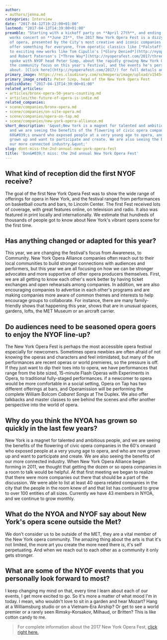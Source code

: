 ```yaml
---
author:
- authors/jenna.md
categories: Interview
date: "2017-04-12T19:22:00+01:00"
lastmod: "2017-04-13T14:39:00+01:00"
preamble: "Starting with a kickoff party on **April 27th**, and ending with a new
  works concert on **June 23**, the 2017 New York Opera Fest is a dizzying collection
  of opera, presented by the City's most creative and iconic companies. The 20+ events
  offer something for everyone, from operatic classics like [*Falstaff*](http://nyoperafest.com/2017/falstaff/)
  to exciting new works like Tom Cipullo's [*Glory Denied*](http://nyoperafest.com/2017/glory-denied/)
  and Robert Paterson's [*Three Way*](http://nyoperafest.com/2017/three-way/). \n\nWe
  spoke with NYOF head Peter Szep, about the rapidly growing New York Opera Alliance,
  the community focus on this year's Festival, and the events he's personally excited
  about. [Click here](http://nyoperafest.com/2017/) for full details and to book tickets."
primary_image: https://res.cloudinary.com/schmopera/image/upload/v1545409169/media/webhook-uploads/1492029696810/2017-04-12---HYOF.jpg.jpg
primary_image_credit: Peter Szep, head of the New York Opera Fest
publishDate: "2017-04-13T14:39:00+01:00"
related_articles:
- articles/bronx-opera-50-years-counting.md
- articles/the-future-of-opera-is-indie.md
related_companies:
- scene/companies/bronx-opera.md
- scene/companies/on-site-opera.md
- scene/companies/opera-on-tap.md
- scene/companies/new-york-opera-alliance.md
short_description: '&quot;New York is a magnet for talented and ambitious people,
  and we are seeing the benefits of the flowering of civic opera companies in the
  60&#039;s onward who exposed people at a very young age to opera, and who are now
  grown up and want to participate and create. We are also seeing the benefits of
  our more connected industry.&quot;'
slug: dont-miss-the-2nd-annual-new-york-opera-fest
title: 'Don&#039;t miss: the 2nd annual New York Opera Fest'
---
```


## What kind of reception did the first NYOF receive? 

The goal of the first New York Opera Fest was to show the wide range of offerings for opera in New York, and the festival ranged from performances on basketball courts and bars, to Lincoln Center. The first Fest received lots of coverage, with great features online, on television and radio. It also was featured in print locally and internationally. We estimate that hundreds of thousands of people got to know about New York's vibrant opera scene for the first time.

## Has anything changed or adapted for this year?

This year, we are changing the festival's focus from Awareness, to Community. New York Opera Alliance companies often reach out to their local communities to build stronger connections with audiences and performers, but this year we are all focusing on how we can be stronger advocates and more supportive of other opera producers themselves. First, we are all getting to know each other's work better by having ticket exchanges and open rehearsals among companies. In addition, we are also encouraging companies to advertise in each other's programs and are making companies more aware of common themes and interests to help encourage groups to collaborate. For instance, there are many family-friendly shows that happening this year, shows that are in unusual spaces, gardens, lofts, the MET Museum or an aircraft carrier. 

## Do audiences need to be seasoned opera goers to enjoy the NYOF line-up?

The New York Opera Fest is perhaps the most accessible opera festival especially for newcomers. Sometimes opera newbies are often afraid of not knowing the operas and characters and feel intimidated, but many of the performances are recent operas or world premieres, so the pressure is off. If they just want to dip their toes into to opera, we have performances that range from the bite sized, 15-minute Flash Operas with Experiments in Opera, to traditional fully-staged performances. if a newcomer to opera would be more comfortable in a social setting, Opera on Tap has two different offerings at bars, and Operamission will be performing the complete William Bolcom *Cabaret Songs* at The Duplex. We also offer talkbacks and master classes to see behind the scenes and offer another perspective into the world of opera.

## Why do you think the NYOA has grown so quickly in the last few years? 

New York is a magnet for talented and ambitious people, and we are seeing the benefits of the flowering of civic opera companies in the 60's onward who exposed people at a very young age to opera, and who are now grown up and want to participate and create. We are also seeing the benefits of our more connected industry. When New York Opera Alliance began forming in 2011, we thought that getting the dozen or so opera companies in a room to talk would be helpful. At that first meeting we began to realize that there were more companies out there that should be a part of the discussion. We were able to list at least 40 opera related companies in the city that the people in the room knew of and that list has continued to grow to over 100 entities of all sizes. Currently we have 43 members in NYOA, and we continue to grow monthly.

## What do the NYOA and NYOF say about New York's opera scene outside the Met?

We don't consider us to be outside of the MET, they are a vital member of the New York opera community. The amazing thing about the arts is that it's not limited, the more art you create the more need there is, it's self perpetuating. And when we reach out to each other as a community it only gets stronger.

## What are some of the NYOF events that you personally look forward to most?

I keep changing my mind on that, every time I learn about each of our events, I get more excited to go. So it's more a matter of what mood I'm in today. I mean, who wouldn't love to sit in a garden and hear Mozart? Hang at a Williamsburg studio or on a Vietnam-Era Airship? Or get to see a world premier or a rarely seen Rimsky-Korsakov, Milhaud, or Britten? This is like cotton candy to me.

>For complete information about the 2017 New York Opera Fest, [click right here.](http://nyoperafest.com/2017/)
